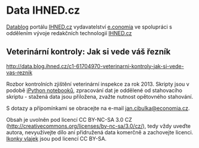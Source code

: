 # Data IHNED.cz

[Datablog](http://ihned.cz/data/) portálu [IHNED.cz](http://ihned.cz/) vydavatelství [e.conomia](http://economia.ihned.cz/)
ve spolupráci s oddělením vývoje redakčních technologií [IHNED.cz](http://ihned.cz/)

## Veterinární kontroly: Jak si vede váš řezník

http://data.blog.ihned.cz/c1-61704970-veterinarni-kontroly-jak-si-vede-vas-reznik

Rozbor kontrolních zjištění veterinární inspekce za rok 2013. Skripty jsou v podobě [iPython notebooků](http://ipython.org/notebook), zpracování dat je oddělené od stahovacího skriptu - stažená data jsou přiložena, zvažte nutnost opětovného stahování.



S dotazy a přípomínkami se obracejte na e-mail jan.cibulka@economia.cz.

Obsah je uvolněn pod licencí CC BY-NC-SA 3.0 CZ (http://creativecommons.org/licenses/by-nc-sa/3.0/cz/), tedy vždy uveďte autora, nevyužívejte dílo ani přidružená data komerčně a zachovejte licenci. [Ikonky vlajek](http://www.free-country-flags.com/) jsou pod licencí CC BY-SA.
